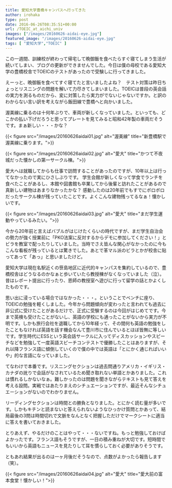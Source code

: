 ```yaml
---
title: 愛知大学豊橋キャンパスへ行ってきた
author: irohaka
type: post
date: 2016-06-26T08:35:51+00:00
url: /TOEIC_at_aichi_univ
images: ["/images/20160626-aidai-eye.jpg"]
featured_image: "/images/20160626-aidai-eye.jpg"
tags: [ "愛知大学","TOEIC" ]
---
```


  
この一週間、訓練校が終わって帰宅して晩御飯を食べたらすぐ寝てしまう生活が続いてしまい、ブログの更新ができませんでした。今日は僕の母校である愛知大学の豊橋校舎でTOEICのテストがあったので受験しに行ってきました。
  
えーっと、晩御飯を食べてすぐ寝てたと言いましたよね？　テスト対策は昨日ちょっとリスニングの問題を解いて力尽きてしまいました。TOEICは普段の英会話の実力を測るものだから、変に対策したら実力がでないじゃないですか。と訳のわからない言い訳を考えながら飯田線で豊橋へと向かいました。
  
渥美線に乗るのは十何年ぶりで、車両が新しくなっていました。といっても、どこかの払い下げだろうと思ってプレートを見てみると昭和42年製の車両だそうです。まぁ新しい・・・かな？

{{< figure src="/images/20160626aidai01.jpg" alt="渥美線" title="新豊橋駅で渥美線に乗ります。">}}

{{< figure src="/images/20160626aidai02.jpg" alt="愛大" title="かつて不夜城だった懐かしの第一サークル棟。">}}

愛大へは就職してからも仕事で訪問することがあったのですが、10年以上は行ってなかったので実にひさしぶりです。
学生会館が新しくなって学食でランチを食べたことがあるし、本館や図書館も卒業してから後輩と訪れたことがあるので真新しい建物はあまりなかったかな？
感動したのは20年前でもすでにボロボロだったサークル棟が残っていたことです。よくこんな建物残ってるなぁ！懐かしいです。

{{< figure src="/images/20160626aidai03.jpg" alt="愛大" title="まだ学生運動やっているみたい。">}}

今から20年前と言えばバブルがはじけたくらいの時代ですが、まだ学生自治会の勢力が強く授業前に「PKO法案に反対するからデモに参加してください！」とビラを教室で配ったりしていました。当時でさえ皆んな関心がなかったのに今もこんな看板が残っているとは驚きでした。あとで革マル派のビラとかが校舎に貼ってあって「あっ」と思いましたけど。

愛知大学は現在名駅近くの笹島地区に近代的キャンパスを集約しているので、豊橋校舎はどうなるのかなぁと歩いていたら教授棟がなくなっていました（泣）。昔はレポート提出に行ったり、恩師の教授室へ遊びに行って留学の話とかよくしたものです。

思い出に浸っている場合ではなかった・・・。ということでベンチに座り、TOEICの勉強を軽くしました。今年から問題傾向が変わったと言われても過去に非公式に受けたことがあるだけで、正式に受験するのは今回がはじめてです。今まで英検も受けたことがないし、英語の学校にも通ったことがないから実力が不明です。しかも旅行会社を退職してから10年経って、その間何も英語の勉強をしたこともなければ英語を話す機会なんて豊川市に住んでいるとほぼ皆無に等しいです。学生時代にESSという英会話サークルに入ってディスカッションやスピーチなどを勉強して一度英語スピーチコンテストで優勝したことはありますが、それ以降フランス語に傾倒していくので僕の中では英語は「とにかく通じればいいや」的な言語になっていました。

てなわけで本番です。リスニングセクションは過去問通りアメリカ・イギリス・カナダの訛りで会話がなされているため聞き取れない単語とかありました。これは慣れるしかないなぁ。難しかったのは問題を聞きながらテキストも見て答えを考える設問。実戦ではあたりまえのシチュエーションですが、最近そんなシチュエーションがないのでわかりません。
  
リーディングセクションは時間との勝負となりました。とにかく読む量が多いです。しかもキチンと読まないと答えられないようなひっかけ質問とかあって、結局最後の3問は時間切れで文脈をなんとなく把握しただけでマークシートに適当に答えを書いておきました。

とりあえず、やるだけのことはやって・・・ないですね。もっと勉強しておけばよかったです。フランス語もそうですが、一日の積み重ねが大切です。短時間でもいいから英語もニュースを見たりして耳を慣らしておく必要がありそうです。
  
ともあれ結果が出るのは一ヶ月後だそうなので、点数がよかったら報告します（笑）。

{{< figure src="/images/20160626aidai04.jpg" alt="愛大" title="愛大前の富本食堂！懐かしい！">}}
